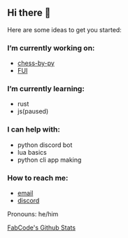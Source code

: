 ## Hi there 👋

[//]: <**fabcode246/fabcode246** is a ✨ _special_ ✨ repository because its `README.md` (this file) appears on your GitHub profile.>

Here are some ideas to get you started:

### I’m currently working on:
- [chess-by-py](https://github.com/fabcode246/chess-by-py)
- [FUI](https://github.com/fabcode246/FUI)

### I’m currently learning:
- rust
- js(paused)

### I can help with:
- python discord bot
- lua basics
- python cli app making

### How to reach me:
- [email](mailto:fabserpm007@gmail.com)
- [discord](https://discord.gg/wMGSCGsmrw)

Pronouns: he/him

[FabCode's Github Stats](https://github-readme-stats.vercel.app/api?username=fabcode246&show_icons=true&theme=bear)
